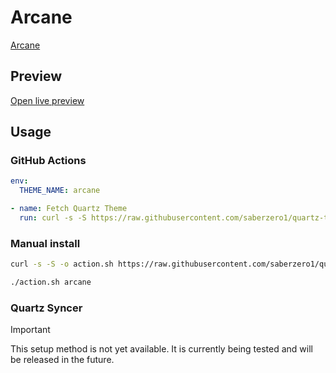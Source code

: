 # Arcane

[Arcane](https://github.com/xRyul)

## Preview

[Open live preview](https://quartz-themes.github.io/arcane/)

## Usage

### GitHub Actions

```yaml
env:
  THEME_NAME: arcane
```

```yaml
- name: Fetch Quartz Theme
  run: curl -s -S https://raw.githubusercontent.com/saberzero1/quartz-themes/master/action.sh | bash -s -- $THEME_NAME
```

### Manual install

```bash
curl -s -S -o action.sh https://raw.githubusercontent.com/saberzero1/quartz-themes/master/action.sh

./action.sh arcane
```

### Quartz Syncer

> [!IMPORTANT]
> This setup method is not yet available. It is currently being tested and will be released in the future.
